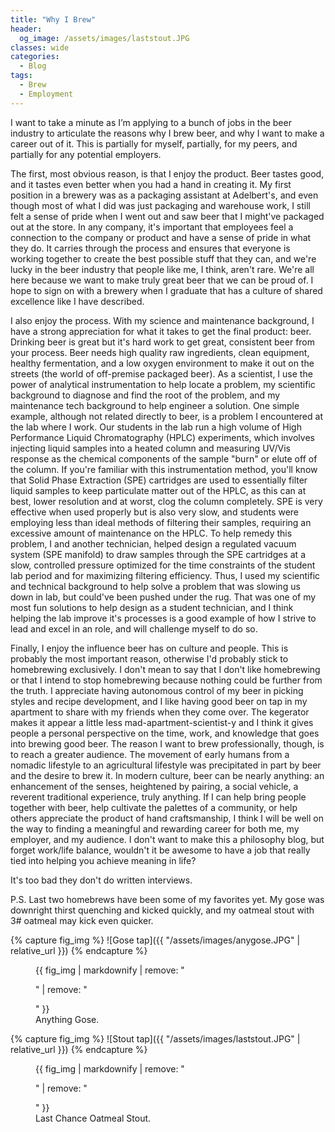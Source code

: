 ```yaml
---
title: "Why I Brew"
header:
  og_image: /assets/images/laststout.JPG
classes: wide
categories:
  - Blog
tags:
  - Brew
  - Employment
---
```


I want to take a minute as I’m applying to a bunch of jobs in the beer industry to articulate the reasons why I brew beer, and why I want to make a career out of it. This is partially for myself, partially, for my peers, and partially for any potential employers.

The first, most obvious reason, is that I enjoy the product. Beer tastes good, and it tastes even better when you had a hand in creating it. My first position in a brewery was as a packaging assistant at Adelbert's, and even though most of what I did was just packaging and warehouse work, I still felt a sense of pride when I went out and saw beer that I might've packaged out at the store. In any company, it's important that employees feel a connection to the company or product and have a sense of pride in what they do. It carries through the process and ensures that everyone is working together to create the best possible stuff that they can, and we're lucky in the beer industry that people like me, I think, aren't rare. We're all here because we want to make truly great beer that we can be proud of. I hope to sign on with a brewery when I graduate that has a culture of shared excellence like I have described.

I also enjoy the process. With my science and maintenance background, I have a strong appreciation for what it takes to get the final product: beer. Drinking beer is great but it's hard work to get great, consistent beer from your process. Beer needs high quality raw ingredients, clean equipment, healthy fermentation, and a low oxygen environment to make it out on the streets (the world of off-premise packaged beer). As a scientist, I use the power of analytical instrumentation to help locate a problem, my scientific background to diagnose and find the root of the problem, and my maintenance tech background to help engineer a solution. One simple example, although not related directly to beer, is a problem I encountered at the lab where I work. Our students in the lab run a high volume of High Performance Liquid Chromatography (HPLC) experiments, which involves injecting liquid samples into a heated column and measuring UV/Vis response as the chemical components of the sample "burn" or elute off of the column. If you're familiar with this instrumentation method, you'll know that Solid Phase Extraction (SPE) cartridges are used to essentially filter liquid samples to keep particulate matter out of the HPLC, as this can at best, lower resolution and at worst, clog the column completely. SPE is very effective when used properly but is also very slow, and students were employing less than ideal methods of filtering their samples, requiring an excessive amount of maintenance on the HPLC. To help remedy this problem, I and another technician, helped design a regulated vacuum system (SPE manifold) to draw samples through the SPE cartridges at a slow, controlled pressure optimized for the time constraints of the student lab period and for maximizing filtering efficiency. Thus, I used my scientific and technical background to help solve a problem that was slowing us down in lab, but could've been pushed under the rug. That was one of my most fun solutions to help design as a student technician, and I think helping the lab improve it's processes is a good example of how I strive to lead and excel in an role, and will challenge myself to do so.

Finally, I enjoy the influence beer has on culture and people. This is probably the most important reason, otherwise I'd probably stick to homebrewing exclusively. I don't mean to say that I don't like homebrewing or that I intend to stop homebrewing because nothing could be further from the truth. I appreciate having autonomous control of my beer in picking styles and recipe development, and I like having good beer on tap in my apartment to share with my friends when they come over. The kegerator makes it appear a little less mad-apartment-scientist-y and I think it gives people a personal perspective on the time, work, and knowledge that goes into brewing good beer. The reason I want to brew professionally, though, is to reach a greater audience. The movement of early humans from a nomadic lifestyle to an agricultural lifestyle was precipitated in part by beer and the desire to brew it. In modern culture, beer can be nearly anything: an enhancement of the senses, heightened by pairing, a social vehicle, a reverent traditional experience, truly anything. If I can help bring people together with beer, help cultivate the palettes of a community, or help others appreciate the product of hand craftsmanship, I think I will be well on the way to finding a meaningful and rewarding career for both me, my employer, and my audience. I don't want to make this a philosophy blog, but forget work/life balance, wouldn't it be awesome to have a job that really tied into helping you achieve meaning in life?

It's too bad they don't do written interviews.

P.S. Last two homebrews have been some of my favorites yet. My gose was downright thirst quenching and kicked quickly, and my oatmeal stout with 3# oatmeal may kick even quicker.

{% capture fig_img %}
![Gose tap]({{ "/assets/images/anygose.JPG" | relative_url }})
{% endcapture %}

<figure>
  {{ fig_img | markdownify | remove: "<p>" | remove: "</p>" }}
  <figcaption>Anything Gose.</figcaption>
</figure>

{% capture fig_img %}
![Stout tap]({{ "/assets/images/laststout.JPG" | relative_url }})
{% endcapture %}

<figure>
  {{ fig_img | markdownify | remove: "<p>" | remove: "</p>" }}
  <figcaption>Last Chance Oatmeal Stout.</figcaption>
</figure>
